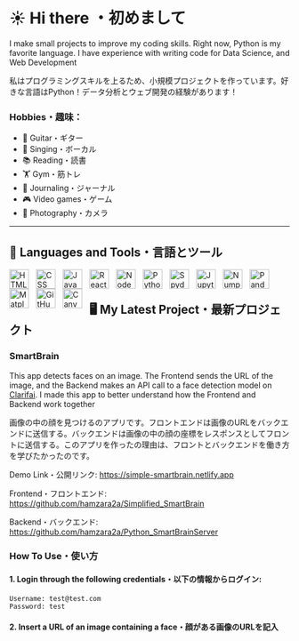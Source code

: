 # ☀️ Hi there ・初めまして
I make small projects to improve my coding skills. Right now, Python is my favorite language. I have experience with writing code for Data Science, and Web Development

私はプログラミングスキルを上るため、小規模プロジェクトを作っています。好きな言語はPython！データ分析とウェブ開発の経験があります！

### Hobbies・趣味：
- 🎸 Guitar・ギター
- 🎤 Singing・ボーカル
- 📚 Reading・読書
- 🏋 Gym・筋トレ
- 📝 Journaling・ジャーナル
- 🎮 Video games・ゲーム
- 📸 Photography・カメラ
  
---
## 🔧 Languages and Tools・言語とツール

<img align="left" alt="HTML" width="35px" style="padding-right:10px;" src="https://cdn.jsdelivr.net/gh/devicons/devicon/icons/html5/html5-plain.svg" />
<img align="left" alt="CSS" width="35px" style="padding-right:10px;" src="https://cdn.jsdelivr.net/gh/devicons/devicon/icons/css3/css3-plain.svg" />
<img align="left" alt="JavaScript" width="35px" style="padding-right:10px;" src="https://cdn.jsdelivr.net/gh/devicons/devicon@latest/icons/javascript/javascript-original.svg" />
<img align="left" alt="React" width="35px" style="padding-right:10px;" src="https://cdn.jsdelivr.net/gh/devicons/devicon/icons/react/react-original.svg" />
<img align="left" alt="NodeJS" width="35px" style="padding-right:10px;" src="https://cdn.jsdelivr.net/gh/devicons/devicon@latest/icons/nodejs/nodejs-original-wordmark.svg" />
<img align="left" alt="Python" width="35px" style="padding-right:10px;" src="https://cdn.jsdelivr.net/gh/devicons/devicon@latest/icons/python/python-original.svg" />
<img align="left" alt="Spyder" width="35px" style="padding-right:10px;" src="https://cdn.jsdelivr.net/gh/devicons/devicon@latest/icons/spyder/spyder-original.svg" />
<img align="left" alt="Jupyter" width="35px" style="padding-right:10px;" src="https://cdn.jsdelivr.net/gh/devicons/devicon@latest/icons/jupyter/jupyter-original-wordmark.svg" />
<img align="left" alt="Numpy" width="35px" style="padding-right:10px;" src="https://cdn.jsdelivr.net/gh/devicons/devicon@latest/icons/numpy/numpy-original-wordmark.svg" />
<img align="left" alt="Pandas" width="35px" style="padding-right:10px;" src="https://cdn.jsdelivr.net/gh/devicons/devicon@latest/icons/pandas/pandas-original-wordmark.svg" />
<img align="left" alt="Matplotlib" width="35px" style="padding-right:10px;" src="https://cdn.jsdelivr.net/gh/devicons/devicon@latest/icons/matplotlib/matplotlib-plain.svg" />
<img align="left" alt="GitHub" width="35px" style="padding-right:10px;" src="https://cdn.jsdelivr.net/gh/devicons/devicon/icons/github/github-original.svg" />
<img align="left" alt="Canva" width="35px" style="padding-right:10px;" src="https://cdn.jsdelivr.net/gh/devicons/devicon@latest/icons/canva/canva-original.svg" />

<br />

#

## 🖥 My Latest Project・最新プロジェクト
### SmartBrain
This app detects faces on an image. The Frontend sends the URL of the image, and the Backend makes an API call to a face detection model on [Clarifai](https://www.clarifai.com/). I made this app to better understand how the Frontend and Backend work together

画像の中の顔を見つけるのアプリです。フロントエンドは画像のURLをバックエンドに送信する。バックエンドは画像の中の顔の座標をレスポンスとしてフロントに送信する。このアプリを作ったの理由は、フロントとバックエンドを働き方を学びたかったのです。

Demo Link・公開リンク: https://simple-smartbrain.netlify.app

Frontend・フロントエンド: https://github.com/hamzara2a/Simplified_SmartBrain

Backend・バックエンド: https://github.com/hamzara2a/Python_SmartBrainServer

### How To Use・使い方
#### 1. Login through the following credentials・以下の情報からログイン: 

    Username: test@test.com
    Password: test
    
#### 2. Insert a URL of an image containing a face・顔がある画像のURLを記入

<!--
**hamzara2a/hamzara2a** is a ✨ _special_ ✨ repository because its `README.md` (this file) appears on your GitHub profile.

Here are some ideas to get you started:

- 🔭 I’m currently working on ...
- 🌱 I’m currently learning ...
- 👯 I’m looking to collaborate on ...
- 🤔 I’m looking for help with ...
- 💬 Ask me about ...
- 📫 How to reach me: ...
- 😄 Pronouns: ...
- ⚡ Fun fact: ...
-->
